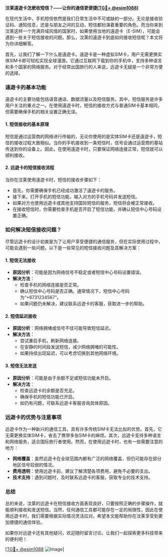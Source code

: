 **汶莱遠遊卡怎麽收短信？——让你的通信更便捷[[TG💪+ @esim1088](https://t.me/s/esim1088)]**

在现代生活中，手机短信依然是我们日常生活中不可或缺的一部分。无论是接收验证码、通知信息，还是与朋友之间的互动，短信都扮演着重要的角色。而当你来到汶莱这样一个充满异域风情的国家时，如果使用当地的遠遊卡（E-SIM），可能会遇到一些关于短信接收的问题。那么，汶莱的遠遊卡到底如何接收短信呢？本文将为你详细解答。

首先，让我们了解一下什么是遠遊卡。遠遊卡是一种虚拟SIM卡，用户无需更换实体SIM卡即可轻松实现全球漫游。它通过互联网下载到你的手机中，支持多种语言和多个国家的网络服务。对于经常出国旅行的人来说，远遊卡无疑是一个非常方便的选择。

### **遠遊卡的基本功能**

遠遊卡的主要功能包括语音通话、数据流量以及短信服务。其中，短信服务是许多用户关注的重点之一。在使用遠遊卡时，短信的接收方式与普通SIM卡基本相同，但需要确保手机的相关设置正确无误。

#### **1. 短信接收的基本原理**
短信是通过运营商的网络进行传输的，无论你使用的是实体SIM卡还是遠遊卡，短信的接收过程大致相似。当你的手机接收到一条短信时，信号会通过运营商的基站传送到你的设备上。因此，在使用遠遊卡时，只要保证网络连接正常，短信就可以顺利接收。

#### **2. 远遊卡的短信接收流程**
当你在汶莱使用遠遊卡时，短信的接收步骤如下：
- 首先，你需要确保手机已经成功激活了遠遊卡的服务。
- 接下来，打开手机的短信功能，输入对方的手机号码并发送短信。
- 如果对方也使用远遊卡或其他支持国际短信的服务，短信将会被正常接收。
- 在接收短信时，你需要检查手机是否开启了短信功能，并确认短信中心号码设置正确。

### **如何解决短信接收问题？**

尽管远遊卡的设计初衷是为了让用户享受便捷的通信服务，但在实际使用过程中，可能会遇到一些问题。以下是一些常见的短信接收问题及其解决方案：

#### **1. 短信无法接收**
- **原因分析**：可能是因为网络信号不稳定或者短信中心号码设置错误。
- **解决方法**：
  - 检查手机的网络连接是否正常。
  - 确认短信中心号码是否正确。通常情况下，短信中心号码为“+6731234567”。
  - 如果问题仍未解决，建议联系远遊卡的客服，获取进一步的帮助。

#### **2. 短信延迟接收**
- **原因分析**：网络拥堵或信号不佳可能导致短信延迟。
- **解决方法**：
  - 尝试重启手机，刷新网络连接。
  - 在安静的时间段发送短信，减少网络拥堵的可能性。
  - 如果持续出现延迟，可以考虑切换到其他网络环境。

#### **3. 短信无法发送**
- **原因分析**：可能是由于余额不足或短信功能未开启。
- **解决方法**：
  - 检查远遊卡的余额是否充足。
  - 确保手机的短信功能已开启。
  - 如仍有问题，可联系远遊卡客服咨询具体原因。

### **远遊卡的优势与注意事项**

远遊卡作为一种新兴的通信工具，具有许多传统SIM卡无法比拟的优势。首先，它无需更换实体SIM卡，省去了携带多张SIM卡的麻烦。其次，远遊卡支持多种语言和网络服务，适合国际旅行者使用。然而，在使用远遊卡时，也有一些需要注意的地方：

- **网络覆盖**：虽然远遊卡在全球范围内都有广泛的网络覆盖，但仍可能存在部分地区信号较弱的情况。
- **费用透明**：使用远遊卡前，建议了解清楚各项费用，避免不必要的支出。
- **技术支持**：遇到问题时，及时联系远遊卡的客服，获取专业的技术支持。

### **总结**

总的来说，汶莱的远遊卡在短信接收方面表现良好，只要按照正确的步骤操作，就能顺利接收和发送短信。当然，任何通信工具都可能存在一定的局限性，因此在使用远遊卡时，我们需要根据实际情况灵活应对。希望本文能帮助你在汶莱享受到更加便捷的通信体验。

如果你对远遊卡还有其他疑问，欢迎随时留言讨论。让我们一起探索更多科技带来的便利吧！

[[TG💪+ @esim1088](https://t.me/s/esim1088) ![Image](https://i.postimg.cc/4NQfJmqS/Snipaste-2025-05-13-00-14-12.png)]